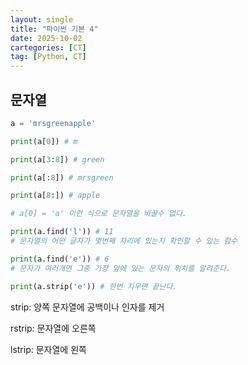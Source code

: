 ```yaml
---
layout: single
title: "파이썬 기본 4"
date: 2025-10-02
cartegories: [CT]
tag: [Python, CT]
---
```


## 문자열

```python
a = 'mrsgreenapple'

print(a[0]) # m

print(a[3:8]) # green

print(a[:8]) # mrsgreen

print(a[8:]) # apple

# a[0] = 'a' 이런 식으로 문자열을 바꿀수 없다.

print(a.find('l')) # 11
# 문자열의 어떤 글자가 몇번째 자리에 있는지 확인할 수 있는 함수

print(a.find('e')) # 6
# 문자가 여러개면 그중 가장 앞에 있는 문자의 위치를 알려준다.

print(a.strip('e')) # 한번 지우면 끝난다.


```


strip: 양쪽 문자열에 공백이나 인자를 제거

rstrip: 문자열에 오른쪽

lstrip: 문자열에 왼쪽

